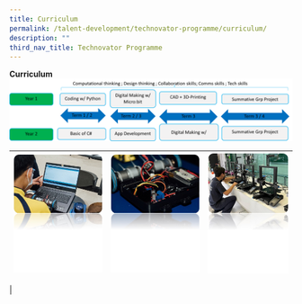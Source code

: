 ```yaml
---
title: Curriculum
permalink: /talent-development/technovator-programme/curriculum/
description: ""
third_nav_title: Technovator Programme
---
```

**Curriculum**
![](/images/Talent%20Development/picture8.png)

| ![](/images/Talent%20Development/picture91.jpg) | ![](/images/Talent%20Development/picture101.jpg) | ![](/images/Talent%20Development/picture111.jpg) |
| -------- | -------- | -------- |
|  

